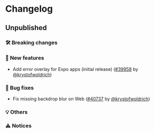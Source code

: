 # Changelog

## Unpublished

### 🛠 Breaking changes

### 🎉 New features

- Add error overlay for Expo apps (initial release) ([#39958](https://github.com/expo/expo/pull/39958) by [@krystofwoldrich](https://github.com/krystofwoldrich))

### 🐛 Bug fixes

- Fix missing backdrop blur on Web ([#40737](https://github.com/expo/expo/pull/40737) by [@krystofwoldrich](https://github.com/krystofwoldrich))

### 💡 Others

### ⚠️ Notices
